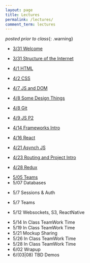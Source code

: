 ```yaml
---
layout: page
title: Lectures
permalink: /lectures/
comment_term: lectures
---
```



*posted prior to class*{: .warning}

<!-- 
<iframe style="transform: scale(0.5) translateX(-850px) translateY(-500px) " width="1600" height="1000" src="https://www.notion.so/brunchlabs/546f410dbf0e44f1a5d9f8d8870acc27?v=b8bc3ee253a6459386e758a316e29dd2" frameborder="0" allowfullscreen></iframe> 
-->


<!-- <script>
var proxyUrl = 'https://glacial-fjord-69804.herokuapp.com/',
    targetUrl = 'https://www.notion.so/brunchlabs/546f410dbf0e44f1a5d9f8d8870acc27?v=b8bc3ee253a6459386e758a316e29dd2'

// var data = {"collectionId":"3d23ca2c-401d-4d1b-998b-21287337caa4","collectionViewId":"f655aefd-1842-4e02-91ff-0960fb724696","query":{"aggregate":[{"id":"count","type":"title","view_type":"gallery","aggregation_type":"count"}],"filter":[],"sort":[],"filter_operator":"and"},"loader":{"type":"table","limit":70,"userTimeZone":"America/New_York","userLocale":"en","loadContentCover":true}}
// ;

fetch(proxyUrl + targetUrl, {
  method: 'GET', 
  // body: JSON.stringify(data), 
  headers:{
    'Content-Type': 'application/json'
  }
})
.then(res => res.json())
.then(response => {
  console.log('Success:', JSON.stringify(response.recordMap.block));
})
.catch(error => console.error('Error:', error));
 
</script> -->

<!-- * 3/31 Welcome -->
* [3/31 Welcome](00_welcome/)
<!-- * 3/31 Structure of the Internet -->
* [3/31 Structure of the Internet](01_interwebs/)
<!-- * 4/1 HTML -->
* [4/1 HTML](02_html/)
<!-- * 4/2 CSS -->
* [4/2 CSS ](03_css/)
<!-- * 4/7 JS and DOM -->
* [4/7 JS and DOM](04_js1)
<!-- * 4/8 Some Design Things -->
* [4/8 Some Design Things](03_design/)
<!-- * 4/8 Git -->
* [4/8 Git](02_git/)
<!-- * 4/9 JS P2 -->
* [4/9 JS P2](05_js2)
<!-- * 4/14 Frameworks Intro -->
* [4/14 Frameworks Intro](06_react1)
<!-- * 4/16 React -->
* [4/16 React](07_react2)
<!-- * 4/22 Project Intro -->
<!-- * [4/24 Projects](07_project_intro) -->
<!-- * [4/25 Projects Intro](../projects/) -->
<!-- * 4/23 Advanced JS -->
* [4/21 Asynch JS](08_asynch_js)
<!-- * 4/23 Routing and Project Intro -->
* [4/23 Routing and Project Intro](09_routing)
<!-- * 4/28 Redux -->
* [4/28 Redux](10_redux)
<!-- * 5/05 Teams -->
* [5/05 Teams](12_teams-intro)
* 5/07 Databases
<!-- * [5/07 Databases](12_intro_to_databases) -->
<!-- * 5/5 Pitches -->
<!-- * [5/5 Pitches](11_pitches) -->
* 5/7 Sessions & Auth
<!-- * [5/7 Sessions & Auth](13_sessions_auth) -->
* 5/7 Teams
<!-- * [5/7 Teams](13_teams) -->
* 5/12 Websockets, S3, ReactNative
<!-- * [5/12 Websockets, S3, ReactNative (ec shorts)](15_ec_shorts) -->
* 5/14 In Class TeamWork Time
* 5/19 In Class TeamWork Time
* 5/21 Mockup Sharing
* 5/26 In Class TeamWork Time
* 5/28 In Class TeamWork Time
* 6/02 Wrapup
* 6/(03|08) TBD Demos
